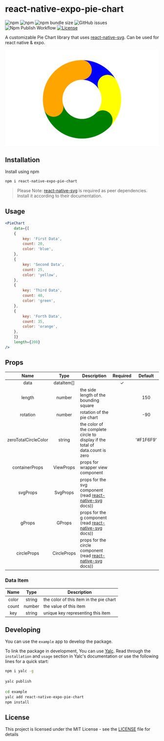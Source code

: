 # react-native-expo-pie-chart

![npm](https://img.shields.io/npm/v/react-native-expo-pie-chart)
![npm](https://img.shields.io/npm/dw/react-native-expo-pie-chart)
![npm bundle size](https://img.shields.io/bundlephobia/min/react-native-expo-pie-chart)
![GitHub issues](https://img.shields.io/github/issues-raw/TheDigitalPhoenixX/react-native-expo-pie-chart)
![Npm Publish Workflow](https://github.com/TheDigitalPhoenixX/react-native-expo-pie-chart/actions/workflows/npmPublish.yml/badge.svg)
[![License][license-image]][license-url]

A customizable Pie Chart library that uses [react-native-svg][react-native-svg-link]. Can be used for react native & expo.

![Example](docs/example.png)

## Installation

Install using npm

```bash
npm i react-native-expo-pie-chart
```

> Please Note: [react-native-svg][react-native-svg-link] is required as peer dependencies. Install it according to their documentation.

## Usage

```jsx
<PieChart
    data={[
    {
        key: 'First Data',
        count: 20,
        color: 'blue',
    },
    {
        key: 'Second Data',
        count: 25,
        color: 'yellow',
    },
    {
        key: 'Third Data',
        count: 40,
        color: 'green',
    },
    {
        key: 'Forth Data',
        count: 35,
        color: 'orange',
    },
    ]}
    length={200}
/>
```

## Props

|         Name         |    Type     | Description                                                                           | Required |  Default  |
| :------------------: | :---------: | ------------------------------------------------------------------------------------- | :------: | :-------: |
|         data         | dataItem[]  |                                                                                       |    ✓     |           |
|        length        |   number    | the side length of the bounding square                                                |          |    150    |
|       rotation       |   number    | rotation of the pie chart                                                             |          |    -90    |
| zeroTotalCircleColor |   string    | the color of the complete circle to display if the total of data.count is zero        |          | '#F1F6F9' |
|    containerProps    |  ViewProps  | props for wrapper view component                                                      |          |           |
|       svgProps       |  SvgProps   | props for the svg component (read [react-native-svg][react-native-svg-link] docs))    |          |           |
|        gProps        |   GProps    | props for the g component (read [react-native-svg][react-native-svg-link] docs))      |          |           |
|     circleProps      | CircleProps | props for the circle component (read [react-native-svg][react-native-svg-link] docs)) |          |           |

### Data Item

| Name  |  Type  | Description                             |
| :---: | :----: | --------------------------------------- |
| color | string | the color of this item in the pie chart |
| count | number | the value of this item                  |
|  key  | string | unique key representing this item       |

## Developing

You can use the ``example`` app to develop the package.

To link the package in development, You can use [Yalc](https://github.com/wclr/yalc). Read through the ``installation`` and ``usage`` section in Yalc's documentation or use the following lines for a quick start:

```bash
npm i yalc -g

yalc publish

cd example
yalc add react-native-expo-pie-chart
npm install
```

## License

This project is licensed under the MIT License - see the [LICENSE](LICENSE) file for details

[license-image]: https://img.shields.io/badge/License-MIT-brightgreen.svg
[license-url]: https://opensource.org/licenses/MIT
[react-native-svg-link]: https://github.com/react-native-svg/react-native-svg
